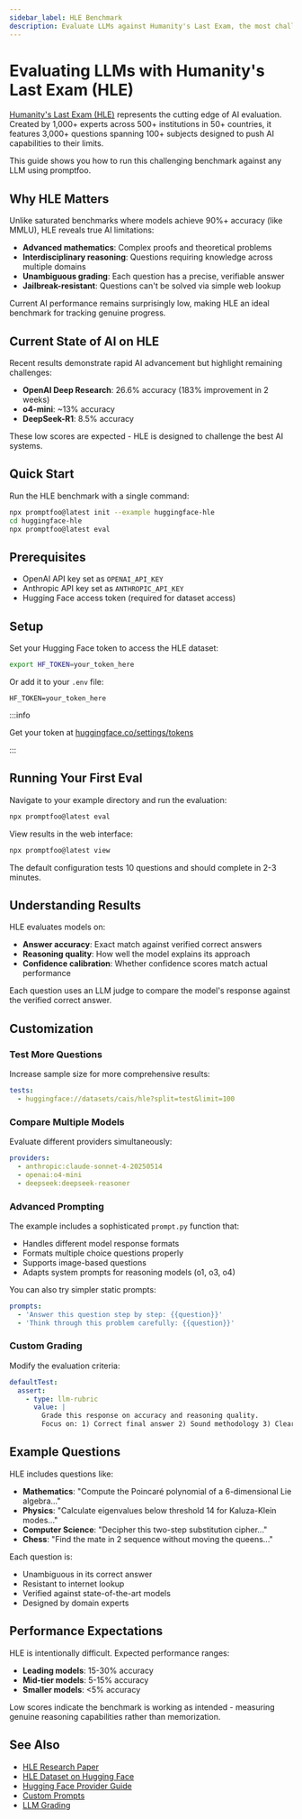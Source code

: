 ```yaml
---
sidebar_label: HLE Benchmark
description: Evaluate LLMs against Humanity's Last Exam, the most challenging AI benchmark with questions from 1,000+ experts across 100+ subjects.
---
```


# Evaluating LLMs with Humanity's Last Exam (HLE)

[Humanity's Last Exam (HLE)](https://arxiv.org/abs/2501.14249) represents the cutting edge of AI evaluation. Created by 1,000+ experts across 500+ institutions in 50+ countries, it features 3,000+ questions spanning 100+ subjects designed to push AI capabilities to their limits.

This guide shows you how to run this challenging benchmark against any LLM using promptfoo.

## Why HLE Matters

Unlike saturated benchmarks where models achieve 90%+ accuracy (like MMLU), HLE reveals true AI limitations:

- **Advanced mathematics**: Complex proofs and theoretical problems
- **Interdisciplinary reasoning**: Questions requiring knowledge across multiple domains
- **Unambiguous grading**: Each question has a precise, verifiable answer
- **Jailbreak-resistant**: Questions can't be solved via simple web lookup

Current AI performance remains surprisingly low, making HLE an ideal benchmark for tracking genuine progress.

## Current State of AI on HLE

Recent results demonstrate rapid AI advancement but highlight remaining challenges:

- **OpenAI Deep Research**: 26.6% accuracy (183% improvement in 2 weeks)
- **o4-mini**: ~13% accuracy
- **DeepSeek-R1**: 8.5% accuracy

These low scores are expected - HLE is designed to challenge the best AI systems.

## Quick Start

Run the HLE benchmark with a single command:

```bash
npx promptfoo@latest init --example huggingface-hle
cd huggingface-hle
npx promptfoo@latest eval
```

## Prerequisites

- OpenAI API key set as `OPENAI_API_KEY`
- Anthropic API key set as `ANTHROPIC_API_KEY`
- Hugging Face access token (required for dataset access)

## Setup

Set your Hugging Face token to access the HLE dataset:

```bash
export HF_TOKEN=your_token_here
```

Or add it to your `.env` file:

```env
HF_TOKEN=your_token_here
```

:::info

Get your token at [huggingface.co/settings/tokens](https://huggingface.co/settings/tokens)

:::

## Running Your First Eval

Navigate to your example directory and run the evaluation:

```bash
npx promptfoo@latest eval
```

View results in the web interface:

```bash
npx promptfoo@latest view
```

The default configuration tests 10 questions and should complete in 2-3 minutes.

## Understanding Results

HLE evaluates models on:

- **Answer accuracy**: Exact match against verified correct answers
- **Reasoning quality**: How well the model explains its approach
- **Confidence calibration**: Whether confidence scores match actual performance

Each question uses an LLM judge to compare the model's response against the verified correct answer.

## Customization

### Test More Questions

Increase sample size for more comprehensive results:

```yaml title="promptfooconfig.yaml"
tests:
  - huggingface://datasets/cais/hle?split=test&limit=100
```

### Compare Multiple Models

Evaluate different providers simultaneously:

```yaml title="promptfooconfig.yaml"
providers:
  - anthropic:claude-sonnet-4-20250514
  - openai:o4-mini
  - deepseek:deepseek-reasoner
```

### Advanced Prompting

The example includes a sophisticated `prompt.py` function that:

- Handles different model response formats
- Formats multiple choice questions properly
- Supports image-based questions
- Adapts system prompts for reasoning models (o1, o3, o4)

You can also try simpler static prompts:

```yaml title="promptfooconfig.yaml"
prompts:
  - 'Answer this question step by step: {{question}}'
  - 'Think through this problem carefully: {{question}}'
```

### Custom Grading

Modify the evaluation criteria:

```yaml title="promptfooconfig.yaml"
defaultTest:
  assert:
    - type: llm-rubric
      value: |
        Grade this response on accuracy and reasoning quality.
        Focus on: 1) Correct final answer 2) Sound methodology 3) Clear explanation
```

## Example Questions

HLE includes questions like:

- **Mathematics**: "Compute the Poincaré polynomial of a 6-dimensional Lie algebra..."
- **Physics**: "Calculate eigenvalues below threshold 14 for Kaluza-Klein modes..."
- **Computer Science**: "Decipher this two-step substitution cipher..."
- **Chess**: "Find the mate in 2 sequence without moving the queens..."

Each question is:

- Unambiguous in its correct answer
- Resistant to internet lookup
- Verified against state-of-the-art models
- Designed by domain experts

## Performance Expectations

HLE is intentionally difficult. Expected performance ranges:

- **Leading models**: 15-30% accuracy
- **Mid-tier models**: 5-15% accuracy
- **Smaller models**: <5% accuracy

Low scores indicate the benchmark is working as intended - measuring genuine reasoning capabilities rather than memorization.

## See Also

- [HLE Research Paper](https://arxiv.org/abs/2501.14249)
- [HLE Dataset on Hugging Face](https://huggingface.co/datasets/cais/hle)
- [Hugging Face Provider Guide](../providers/huggingface.md)
- [Custom Prompts](../configuration/prompts.md)
- [LLM Grading](../configuration/expected-outputs/model-graded.md)
